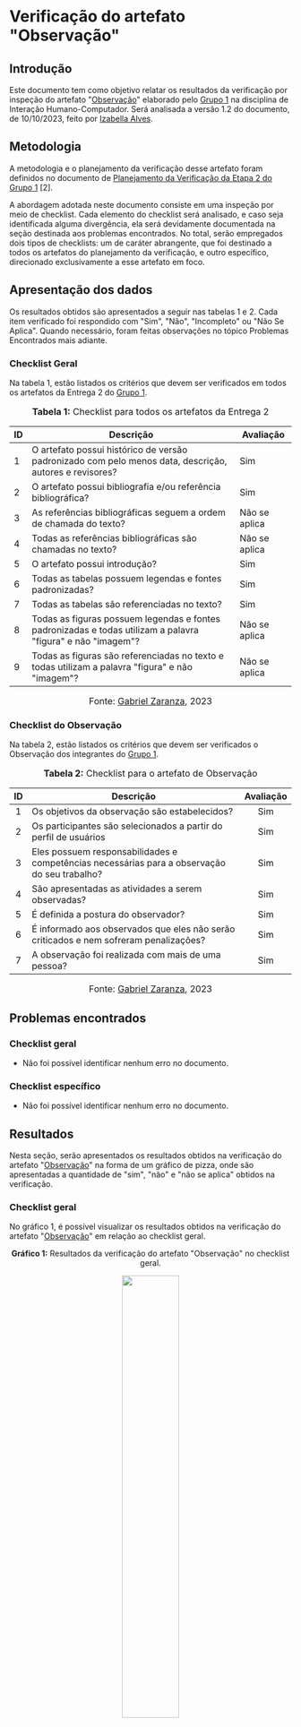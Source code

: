 # Verificação do artefato "Observação"

## Introdução

Este documento tem como objetivo relatar os resultados da verificação por inspeção do artefato "[Observação](https://interacao-humano-computador.github.io/2023.2-NotaLegal/analise%20de%20requisitos/tecnicas-elicitacao/observacao/)" elaborado pelo [Grupo 1](https://interacao-humano-computador.github.io/2023.2-NotaLegal/) na disciplina de Interação Humano-Computador. Será analisada a versão 1.2 do documento, de 10/10/2023, feito por [Izabella Alves](https://github.com/izabellaalves).

## Metodologia

A metodologia e o planejamento da verificação desse artefato foram definidos no documento de [Planejamento da Verificação da Etapa 2 do Grupo 1](https://github.com/Interacao-Humano-Computador/2023.2-NotaLegal/blob/main/docs/verificacao/Grupo-01/Entrega-02/planejamento-verificacao-e2-grupo1.md) [2].

A abordagem adotada neste documento consiste em uma inspeção por meio de checklist. Cada elemento do checklist será analisado, e caso seja identificada alguma divergência, ela será devidamente documentada na seção destinada aos problemas encontrados. No total, serão empregados dois tipos de checklists: um de caráter abrangente, que foi destinado a todos os artefatos do planejamento da verificação, e outro específico, direcionado exclusivamente a esse artefato em foco.

## Apresentação dos dados

Os resultados obtidos são apresentados a seguir nas tabelas 1 e 2. Cada item verificado foi respondido com "Sim", "Não", "Incompleto" ou "Não Se Aplica". Quando necessário, foram feitas observações no tópico Problemas Encontrados mais adiante.


### Checklist Geral

Na tabela 1, estão listados os critérios que devem ser verificados em todos os artefatos da Entrega 2 do [Grupo 1](https://interacao-humano-computador.github.io/2023.2-NotaLegal/).


<div align="center">
<font size="3"><p style="text-align: center"><b>Tabela 1:</b> Checklist para todos os artefatos da Entrega 2</p></font>

<table>
  <thead>
    <tr>
      <th>ID</th>
      <th>Descrição</th>
      <th>Avaliação</th>
    </tr>
  </thead>
  <tbody>
    <tr>
      <td>1</td>
      <td>O artefato possui histórico de versão padronizado com pelo menos data, descrição, autores e revisores?</td>
      <td>Sim</td>
    </tr>
    <tr>
      <td>2</td>
      <td>O artefato possui bibliografia e/ou referência bibliográfica?</td>
      <td>Sim</td>
    </tr>
    <tr>
      <td>3</td>
      <td>As referências bibliográficas seguem a ordem de chamada do texto?</td>
      <td>Não se aplica</td>
    </tr>
    <tr>
      <td>4</td>
      <td>Todas as referências bibliográficas são chamadas no texto?</td>
      <td>Não se aplica</td>
    </tr>
    <tr>
      <td>5</td>
      <td>O artefato possui introdução?</td>
      <td>Sim</td>
    </tr>
    <tr>
      <td>6</td>
      <td>Todas as tabelas possuem legendas e fontes padronizadas?</td>
      <td>Sim</td>
    </tr>
    <tr>
      <td>7</td>
      <td>Todas as tabelas são referenciadas no texto?</td>
      <td>Sim</td>
    </tr>
    <tr>
      <td>8</td>
      <td>Todas as figuras possuem legendas e fontes padronizadas e todas utilizam a palavra "figura" e não "imagem"?</td>
      <td>Não se aplica</td>
    </tr>
    <tr>
      <td>9</td>
      <td>Todas as figuras são referenciadas no texto e todas utilizam a palavra "figura" e não "imagem"?</td>
      <td>Não se aplica</td>
    </tr>
  </tbody>
</table>

<font size="3"><p style="text-align: center">Fonte: <a href="https://github.com/GZaranza">Gabriel Zaranza</a>, 2023</p></font>
</div>

### Checklist do Observação

Na tabela 2, estão listados os critérios que devem ser verificados o Observação dos integrantes do [Grupo 1](https://interacao-humano-computador.github.io/2023.2-NotaLegal/).

<div align="center">
<font size="3"><p style="text-align: center"><b>Tabela 2:</b> Checklist para o artefato de Observação</p></font>

<table>
  <thead>
    <tr>
      <th align="center">ID</th>
      <th align="center">Descrição</th>
      <th align="center">Avaliação</th>
    </tr>
  </thead>
  <tbody>
    <tr>
      <td align="center">1</td>
      <td>Os objetivos da observação são estabelecidos?</td>
      <td align="center">Sim</td>
    </tr>
    <tr>
      <td align="center">2</td>
      <td>Os participantes são selecionados a partir do perfil de usuários</td>
      <td align="center">Sim</td>
    </tr>
    <tr>
      <td align="center">3</td>
      <td>Eles possuem responsabilidades e competências necessárias para a observação do seu trabalho?</td>
      <td align="center">Sim</td>
    </tr>
    <tr>
      <td align="center">4</td>
      <td>São apresentadas as atividades a serem observadas?</td>
      <td align="center">Sim</td>
    </tr>
    <tr>
      <td align="center">5</td>
      <td>É definida a postura do observador?</td>
      <td align="center">Sim</td>
    </tr>
    <tr>
      <td align="center">6</td>
      <td>É informado aos observados que eles não serão criticados e nem sofreram penalizações? </td>
      <td align="center">Sim</td>
    </tr>
    <tr>
      <td align="center">7</td>
      <td>A observação foi realizada com mais de uma pessoa?</td>
      <td align="center">Sim</td>
    </tr>
</table>



<font size="3"><p style="text-align: center">Fonte: <a href="https://github.com/GZaranza">Gabriel Zaranza</a>, 2023</p></font>
</div>


## Problemas encontrados

### Checklist geral

- Não foi possível identificar nenhum erro no documento.

### Checklist específico

- Não foi possível identificar nenhum erro no documento.

## Resultados

Nesta seção, serão apresentados os resultados obtidos na verificação do artefato "[Observação](https://interacao-humano-computador.github.io/2023.2-NotaLegal/analise%20de%20requisitos/tecnicas-elicitacao/observacao/)" na forma de um gráfico de pizza, onde são apresentadas a quantidade de "sim", "não" e "não se aplica" obtidos na verificação.

### Checklist geral

No gráfico 1, é possível visualizar os resultados obtidos na verificação do artefato "[Observação](https://interacao-humano-computador.github.io/2023.2-NotaLegal/analise%20de%20requisitos/tecnicas-elicitacao/observacao/)" em relação ao checklist geral.

<div align="center">
  <p><b>Gráfico 1:</b> Resultados da verificação do artefato "Observação" no checklist geral.</p>

  <img src="https://github.com/Interacao-Humano-Computador/2023.2-NotaLegal/assets/116514986/79cb69e5-1f36-4dca-aee4-a226063fc5d6" style="width: 45%;">



<p><b>Fonte:</b> Gabriel Zaranza, 2023.</p>
</div>

### Checklist específico

No gráfico 2, é possível visualizar os resultados obtidos na verificação do artefato "[Observação](https://interacao-humano-computador.github.io/2023.2-NotaLegal/analise%20de%20requisitos/tecnicas-elicitacao/observacao/)" em relação ao checklist específico.

<div align="center">
  <p><b>Gráfico 2:</b> Resultados da verificação do artefato "Observação" no checklist específico.</p>

  <img src="https://github.com/Interacao-Humano-Computador/2023.2-NotaLegal/assets/116514986/bf8432d8-f8d4-4364-8e5d-6b84b29bcaa0" style="width: 45%;">


<p><b>Fonte:</b> Gabriel Zaranza, 2023.</p>

</div>

## Referências Bibliográficas
>[1] BARBOSA, Simone; DINIZ, Bruno. Interação Humano-Computador. Editora Elsevier, Rio de Janeiro, 2010.
> [2] FAGAN, Michael E. Design and Code Inspections to Reduce Errors in Program Development. 1976.

## Bibliografia

> NOTA LEGAL, [Observação](https://interacao-humano-computador.github.io/2023.2-NotaLegal/analise%20de%20requisitos/tecnicas-elicitacao/observacao//), FGA, GAMA, 2023. Acesso em: 26 de novembro de 2023.
